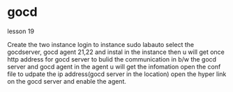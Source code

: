 # gocd

lesson 19

Create the two instance 
login to instance
sudo labauto select the  gocdserver, gocd agent 21,22 and instal in the instance
then u will get once http address for gocd server 
to bulid the communication in b/w the gocd server and gocd agent in the agent u will get the infomation open the conf file to udpate the ip address(gocd server in the location)
open the hyper link on the gocd server and enable the agent.
